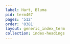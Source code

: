 ```yaml
---
label: Hart, Bluma
pid: term467
pages: '512'
order: '0381'
layout: generic_index_term
collection: index-headings
---
```

